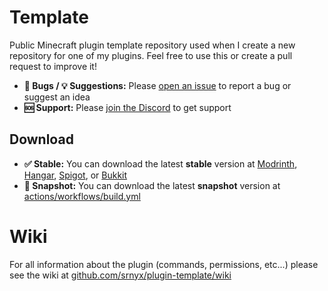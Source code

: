 # Template

Public Minecraft plugin template repository used when I create a new repository for one of my plugins. Feel free to use this or create a pull request to improve it!

- **🐛 Bugs / 💡 Suggestions:** Please [open an issue](https://github.com/srnyx/plugin-template/issues/new/choose) to report a bug or suggest an idea
- **🆘 Support:** Please [join the Discord](https://srnyx.com/discord) to get support

## Download

- **✅ Stable:** You can download the latest **stable** version at [Modrinth](https://modrinth.com/plugin/plugin-template), [Hangar](https://hangar.papermc.io/srnyx/PluginTemplate), [Spigot](https://spigotmc.org/resources/######), or [Bukkit](https://dev.bukkit.org/projects/plugin-template)
- **🚧 Snapshot:** You can download the latest **snapshot** version at [actions/workflows/build.yml](https://github.com/srnyx/plugin-template/actions/workflows/build.yml)

# Wiki

For all information about the plugin (commands, permissions, etc...) please see the wiki at [github.com/srnyx/plugin-template/wiki](https://github.com/srnyx/plugin-template/wiki)
